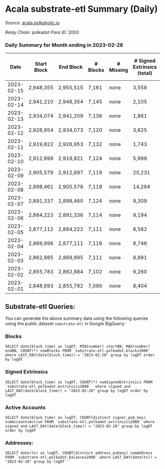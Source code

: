 # Acala substrate-etl Summary (Daily)

_Source_: [acala.polkaholic.io](https://acala.polkaholic.io)

*Relay Chain*: polkadot
*Para ID*: 2000



### Daily Summary for Month ending in 2023-02-28


| Date | Start Block | End Block | # Blocks | # Missing | # Signed Extrinsics (total) | # Active Accounts | # Addresses with Balances | # Events | # Transfers | # XCM Transfers In | # XCM Transfers Out |
| ---- | ----------- | --------- | -------- | --------- | --------------------------- | ----------------- | ------------------------- | -------- | ----------- | ------------------ | ------------------- |
| 2023-02-15 | 2,948,355 | 2,955,515 | 7,161 | none  | 3,558 | 531 |  | 69,895 | 3,192 ($1,108,999.77) |   |   |
| 2023-02-14 | 2,941,210 | 2,948,354 | 7,145 | none  | 2,105 | 403 |  | 60,003 | 1,849 ($671,093.32) |   |   |
| 2023-02-13 | 2,934,074 | 2,941,209 | 7,136 | none  | 1,861 | 415 |  | 58,184 | 1,705 ($635,025.23) |   |   |
| 2023-02-12 | 2,926,954 | 2,934,073 | 7,120 | none  | 3,625 | 453 | 157,338 | 70,711 | 3,465 ($523,629.19) | 120 ($261,432.17) | 90 ($257,118.35) |
| 2023-02-11 | 2,919,822 | 2,926,953 | 7,132 | none  | 1,743 | 405 | 157,309 | 56,918 | 1,470 ($1,265,223.79) | 98 ($143,459.01) | 89 ($122,987.85) |
| 2023-02-10 | 2,912,698 | 2,919,821 | 7,124 | none  | 5,998 | 531 | 157,265 | 81,061 | 2,758 ($556,568.44) | 101 ($72,610.08) | 111 ($155,484.63) |
| 2023-02-09 | 2,905,579 | 2,912,697 | 7,119 | none  | 20,231 | 10,221 | 157,226 | 176,240 | 13,351 ($1,956,158.89) | 242 ($132,449.58) | 252 ($290,249.83) |
| 2023-02-08 | 2,898,461 | 2,905,578 | 7,118 | none  | 14,264 | 1,251 | 166,618 | 130,939 | 6,727 ($15,652,559.20) |   |   |
| 2023-02-07 | 2,891,337 | 2,898,460 | 7,124 | none  | 9,309 | 566 | 167,225 | 98,005 | 2,470 ($1,142,231.54) |   |   |
| 2023-02-06 | 2,884,223 | 2,891,336 | 7,114 | none  | 9,194 | 1,048 | 161,099 | 95,363 | 2,143 ($602,734.27) |   |   |
| 2023-02-05 | 2,877,112 | 2,884,222 | 7,111 | none  | 8,582 | 427 | 167,782 | 92,057 | 1,836 ($510,673.32) |   |   |
| 2023-02-04 | 2,869,996 | 2,877,111 | 7,116 | none  | 8,746 | 495 | 167,752 | 92,877 | 1,975 ($901,417.49) | 84 ($51,873.09) | 118 ($70,021.66) |
| 2023-02-03 | 2,862,885 | 2,869,995 | 7,111 | none  | 8,891 | 530 | 167,709 | 94,507 | 2,183 ($1,382,961.23) | 139 ($137,621.57) | 154 ($132,361.58) |
| 2023-02-02 | 2,855,783 | 2,862,884 | 7,102 | none  | 9,260 | 788 | 167,673 | 96,923 | 2,562 ($1,468,627.52) | 86 ($50,770.26) | 147 ($166,053.17) |
| 2023-02-01 | 2,848,693 | 2,855,782 | 7,090 | none  | 8,404 | 458 | 167,618 | 89,967 | 1,535 ($500,345.03) | 72 ($38,386.13) | 99 ($127,620.76) |

## Substrate-etl Queries:
You can generate the above summary data using the following queries using the public dataset `substrate-etl` in Google BigQuery:


### Blocks
```
SELECT date(block_time) as logDT, MIN(number) startBN, MAX(number) endBN, COUNT(*) numBlocks FROM `substrate-etl.polkadot.blocks2000`  where LAST_DAY(date(block_time)) = "2023-02-28" group by logDT order by logDT
```


### Signed Extrinsics
```
SELECT date(block_time) as logDT, COUNT(*) numSignedExtrinsics FROM `substrate-etl.polkadot.extrinsics2000`  where signed and LAST_DAY(date(block_time)) = "2023-02-28" group by logDT order by logDT
```


### Active Accounts
```
SELECT date(block_time) as logDT, COUNT(distinct signer_pub_key) numAccountsActive FROM `substrate-etl.polkadot.extrinsics2000` where signed and LAST_DAY(date(block_time)) = "2023-02-28" group by logDT order by logDT
```


### Addresses:
```
SELECT date(ts) as logDT, COUNT(distinct address_pubkey) numAddress FROM `substrate-etl.polkadot.balances2000` where LAST_DAY(date(ts)) = "2023-02-28" group by logDT```

